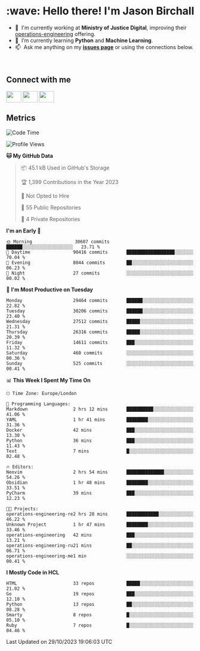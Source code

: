 <h1 align="left" id="jason-title">:wave: Hello there! I'm Jason Birchall</h1>

- :office: &nbsp;I'm currently working at **Ministry of Justice Digital**, improving their [operations-engineering](https://github.com/ministryofjustice/operations-engineering) offering.
- :seedling: &nbsp;I’m currently learning **Python** and **Machine Learning**.
- :mailbox: &nbsp;Ask me anything on my **[issues page]** or using the connections below.


<br>

<h2>Connect with me</h2>
<p>
<a href="https://twitter.com/jsonBirchall" target="blank"><img align="center" src="https://cdn.jsdelivr.net/npm/simple-icons@3.0.1/icons/twitter.svg" alt="" height="30" width="40" /></a>
<a href="https://keybase.io/json0" target="blank"><img align="center" src="https://cdn.jsdelivr.net/npm/simple-icons@3.0.1/icons/keybase.svg" alt="" height="30" width="40" /></a>
<a href="https://www.reddit.com/user/kakorate" target="blank"><img align="center" src="https://cdn.jsdelivr.net/npm/simple-icons@3.0.1/icons/reddit.svg" alt="" height="30" width="40" /></a>
</p>

<h2>Metrics</h2>

<!--START_SECTION:waka-->
![Code Time](http://img.shields.io/badge/Code%20Time-1%2C231%20hrs%2036%20mins-blue)

![Profile Views](http://img.shields.io/badge/Profile%20Views-0-blue)

**🐱 My GitHub Data** 

> 📦 45.1 kB Used in GitHub's Storage 
 > 
> 🏆 1,399 Contributions in the Year 2023
 > 
> 🚫 Not Opted to Hire
 > 
> 📜 55 Public Repositories 
 > 
> 🔑 4 Private Repositories 
 > 
**I'm an Early 🐤** 

```text
🌞 Morning                30607 commits       ██████░░░░░░░░░░░░░░░░░░░   23.71 % 
🌆 Daytime                90416 commits       ██████████████████░░░░░░░   70.04 % 
🌃 Evening                8044 commits        ██░░░░░░░░░░░░░░░░░░░░░░░   06.23 % 
🌙 Night                  27 commits          ░░░░░░░░░░░░░░░░░░░░░░░░░   00.02 % 
```
📅 **I'm Most Productive on Tuesday** 

```text
Monday                   29464 commits       ██████░░░░░░░░░░░░░░░░░░░   22.82 % 
Tuesday                  30206 commits       ██████░░░░░░░░░░░░░░░░░░░   23.40 % 
Wednesday                27512 commits       █████░░░░░░░░░░░░░░░░░░░░   21.31 % 
Thursday                 26316 commits       █████░░░░░░░░░░░░░░░░░░░░   20.39 % 
Friday                   14611 commits       ███░░░░░░░░░░░░░░░░░░░░░░   11.32 % 
Saturday                 460 commits         ░░░░░░░░░░░░░░░░░░░░░░░░░   00.36 % 
Sunday                   525 commits         ░░░░░░░░░░░░░░░░░░░░░░░░░   00.41 % 
```


📊 **This Week I Spent My Time On** 

```text
🕑︎ Time Zone: Europe/London

💬 Programming Languages: 
Markdown                 2 hrs 12 mins       ██████████░░░░░░░░░░░░░░░   41.06 % 
YAML                     1 hr 41 mins        ████████░░░░░░░░░░░░░░░░░   31.36 % 
Docker                   42 mins             ███░░░░░░░░░░░░░░░░░░░░░░   13.30 % 
Python                   36 mins             ███░░░░░░░░░░░░░░░░░░░░░░   11.43 % 
Text                     7 mins              █░░░░░░░░░░░░░░░░░░░░░░░░   02.48 % 

🔥 Editors: 
Neovim                   2 hrs 54 mins       ██████████████░░░░░░░░░░░   54.26 % 
Obsidian                 1 hr 48 mins        ████████░░░░░░░░░░░░░░░░░   33.51 % 
PyCharm                  39 mins             ███░░░░░░░░░░░░░░░░░░░░░░   12.23 % 

🐱‍💻 Projects: 
operations-engineering-re2 hrs 28 mins       ████████████░░░░░░░░░░░░░   46.22 % 
Unknown Project          1 hr 47 mins        ████████░░░░░░░░░░░░░░░░░   33.46 % 
operations-engineering   42 mins             ███░░░░░░░░░░░░░░░░░░░░░░   13.21 % 
operations-engineering-ru21 mins             ██░░░░░░░░░░░░░░░░░░░░░░░   06.71 % 
operations-engineering-me1 min               ░░░░░░░░░░░░░░░░░░░░░░░░░   00.41 % 
```

**I Mostly Code in HCL** 

```text
HTML                     33 repos            █████░░░░░░░░░░░░░░░░░░░░   21.02 % 
Go                       19 repos            ███░░░░░░░░░░░░░░░░░░░░░░   12.10 % 
Python                   13 repos            ██░░░░░░░░░░░░░░░░░░░░░░░   08.28 % 
Smarty                   8 repos             █░░░░░░░░░░░░░░░░░░░░░░░░   05.10 % 
Ruby                     7 repos             █░░░░░░░░░░░░░░░░░░░░░░░░   04.46 % 
```




 Last Updated on 29/10/2023 19:06:03 UTC
<!--END_SECTION:waka-->

<!-- links -->

[issues page]: https://github.com/jasonBirchall/jasonBirchall/issues "jasonBirchall/issues"
